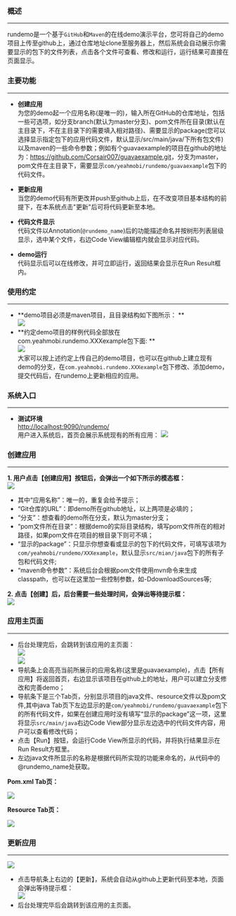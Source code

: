 ### 概述

* * *
rundemo是一个基于`GitHub`和`Maven`的在线demo演示平台，您可将自己的demo项目上传至github上，通过仓库地址clone至服务器上，然后系统会自动展示你需要显示的包下的文件列表，点击各个文件可查看、修改和运行，运行结果可直接在页面显示。

### 主要功能

* * *
* **创建应用**  
	为您的demo起一个应用名称(是唯一的)，输入所在GitHub的仓库地址，包括一些可选项，如分支branch(默认为master分支)、pom文件所在目录(默认在主目录下，不在主目录下的需要填入相对路径)、需要显示的package(您可以选择显示指定包下的应用代码文件，默认显示/src/main/java/下所有包文件)以及maven的一些命令参数；例如有个guavaexample的项目在github的地址为：<https://github.com/Corsair007/guavaexample.git>，分支为master，pom文件在主目录下，需要显示`com/yeahmobi/rundemo/guavaexample`包下的代码文件。   
	
* **更新应用**   
	当您的demo代码有所更改并push至github上后，在不改变项目基本结构的前提下，在本系统点击"更新"后可将代码更新至本地。
* **代码文件显示**   
	代码文件以Annotation(`@rundemo_name`)后的功能描述命名并按树形列表层级显示，选中某个文件，右边Code View编辑框内就会显示对应代码。
* **demo运行**   
	代码显示后可以在线修改，并可立即运行，返回结果会显示在Run Result框内。

### 使用约定   

* * *
* **demo项目必须是maven项目，且目录结构如下图所示： **   
![](images/docImgs/project_org_1.jpg)   
* **约定demo项目的样例代码全部放在com.yeahmobi.rundemo.XXXexample包下面: **    
![](images/docImgs/project_org_2.jpg)   
大家可以按上述约定上传自己的demo项目，也可以在github上建立现有demo的分支，在`com.yeahmobi.rundemo.XXXexample`包下修改、添加demo，提交代码后，在rundemo上更新相应的应用。

### 系统入口   

* * *
* **测试环境**  
	<http://localhost:9090/rundemo/>    
	用户进入系统后，首页会展示系统现有的所有应用：
![](images/docImgs/home.jpg)

### 创建应用   

* * *
**1. 用户点击【创建应用】按钮后，会弹出一个如下所示的模态框：**  
![](images/docImgs/createappform.jpg)
* 其中“应用名称”：唯一的，重复会给予提示；
* “Git仓库的URL”：即demo所在github地址，以上两项是必填的；
* “分支”：想查看的demo所在分支，默认为master分支；
* “pom文件所在目录”：根据demo的实际目录结构，填写pom文件所在的相对路径，如果pom文件在项目的根目录下则可不填；
* “显示的package”：只显示你想查看或显示的包下的代码文件，可填写该项为`com/yeahmobi/rundemo/XXXexample`，默认显示`src/mian/java`包下的所有子包和代码文件;
* “maven命令参数”：系统后台会根据pom文件使用mvn命令来生成classpath，也可以在这里加一些控制参数，如-DdownloadSources等;   
 
**2. 点击【创建】后，后台需要一些处理时间，会弹出等待提示框：**   
![](images/docImgs/createwait.jpg)

### 应用主页面   

* * *
* 后台处理完后，会跳转到该应用的主页面：   
![](images/docImgs/apphome1.jpg)  
![](images/docImgs/apphome2.jpg)
* 导航条上会高亮当前所展示的应用名称(这里是guavaexample)，点击【所有应用】将返回首页，右边显示该项目在github上的地址，用户可以建立分支修改和完善demo；  
* 导航条下是三个Tab页，分别显示项目的java文件、resource文件以及pom文件,其中java	Tab页下左边显示的是`com/yeahmobi/rundemo/guavaexample`包下的所有代码文件，如果在创建应用时没有填写“显示的package”这一项，这里将显示`src/main/java`右边Code View部分显示左边选中的代码文件内容，用户可以查看修改代码；   
* 点击【Run】按钮，会运行Code View所显示的代码，并将执行结果显示在Run Result方框里。  
* 左边java文件所显示的名称是根据代码所实现的功能来命名的，从代码中的@rundemo_name处获取。   
   
   
**Pom.xml Tab页：**  
    
![](images/docImgs/pom.jpg)  
  
**Resource Tab页：**   
   
![](images/docImgs/resource.jpg)

### 更新应用   

* * *
![](images/docImgs/nav.jpg)   

* 点击导航条上右边的【更新】，系统会自动从github上更新代码至本地，页面会弹出等待提示框：   
![](images/docImgs/updatewait.jpg)   
* 后台处理完毕后会跳转到该应用的主页面。
